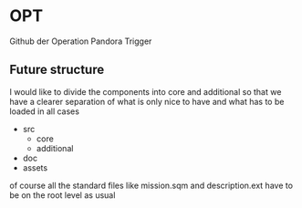 # OPT
Github der Operation Pandora Trigger

## Future structure
I would like to divide the components into core and additional so that we have a clearer separation of what is only nice to have and what has to be loaded in all cases

- src
  - core
  - additional
- doc
- assets

of course all the standard files like mission.sqm and description.ext have to be on the root level as usual
